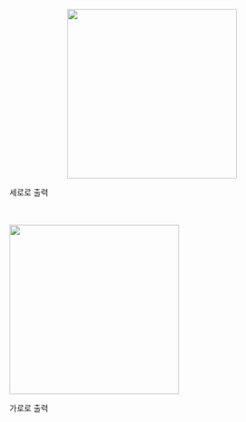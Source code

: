 <p align="center">
  <img src="https://user-images.githubusercontent.com/63444424/174605336-332f56a1-1283-4275-8123-95c71a11aa7c.gif" width=300px, height=300px>
  <p>세로로 출력</p>
  <br/>
  <br/>
  <img src="https://user-images.githubusercontent.com/63444424/174605361-4486cd06-21ce-4ded-8cfb-1d15f6ecdfb5.gif" width=300px, height=300px>
  <p>가로로 출력</p>
</p>
